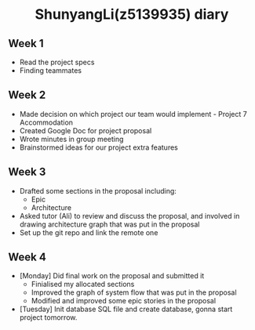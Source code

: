 <center>
  <h1>ShunyangLi(z5139935) diary</h1>
</center>

## Week 1

- Read the project specs
- Finding teammates

## Week 2

- Made decision on which project our team would implement - Project 7 Accommodation
- Created Google Doc for project proposal
- Wrote minutes in group meeting
- Brainstormed ideas for our project extra features

## Week 3

- Drafted some sections in the proposal including:
    - Epic
    - Architecture
- Asked tutor (Ali) to review and discuss the proposal, and involved in drawing architecture graph that was put in the proposal
- Set up the git repo and link the remote one 

## Week 4

- [Monday] Did final work on the proposal and submitted it
    - Finialised my allocated sections
    - Improved the graph of system flow that was put in the proposal 
    - Modified and improved some epic stories in the proposal
- [Tuesday] Init database SQL file and create database, gonna start project tomorrow.


